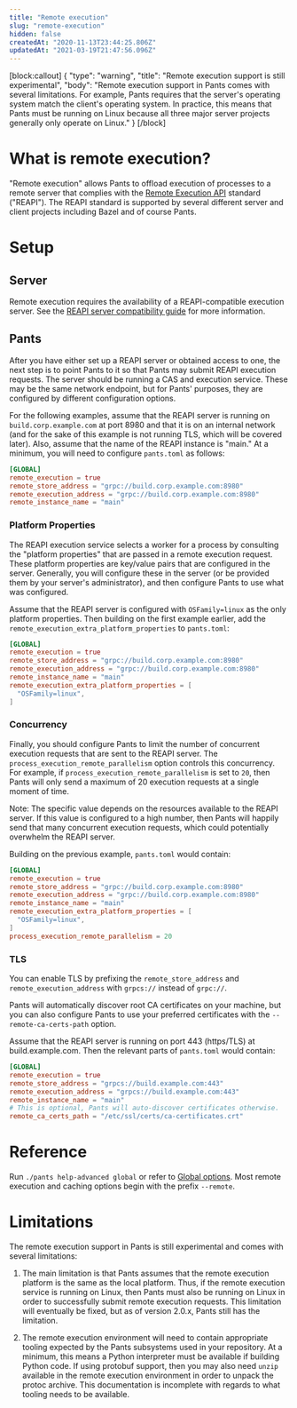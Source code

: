 ```yaml
---
title: "Remote execution"
slug: "remote-execution"
hidden: false
createdAt: "2020-11-13T23:44:25.806Z"
updatedAt: "2021-03-19T21:47:56.096Z"
---
```

[block:callout]
{
  "type": "warning",
  "title": "Remote execution support is still experimental",
  "body": "Remote execution support in Pants comes with several limitations. For example, Pants requires that the server's operating system match the client's operating system. In practice, this means that Pants must be running on Linux because all three major server projects generally only operate on Linux."
}
[/block]
# What is remote execution?

"Remote execution" allows Pants to offload execution of processes to a remote server that complies with the [Remote Execution API](https://github.com/bazelbuild/remote-apis) standard ("REAPI"). The REAPI standard is supported by several different server and client projects including Bazel and of course Pants.

# Setup

## Server

Remote execution requires the availability of a REAPI-compatible execution server. See the [REAPI server compatibility guide](doc:remote-caching-execution#server-compatibility) for more information.

## Pants

After you have either set up a REAPI server or obtained access to one, the next step is to point Pants to it so that Pants may submit REAPI execution requests. The server should be running a CAS and execution service. These may be the same network endpoint, but for Pants' purposes, they are configured by different configuration options.

For the following examples, assume that the REAPI server is running on `build.corp.example.com` at port 8980 and that it is on an internal network (and for the sake of this example is not running TLS, which will be covered later). Also, assume that the name of the REAPI instance is "main." At a minimum, you will need to configure `pants.toml` as follows:

```toml
[GLOBAL]
remote_execution = true
remote_store_address = "grpc://build.corp.example.com:8980"
remote_execution_address = "grpc://build.corp.example.com:8980"
remote_instance_name = "main"
```

### Platform Properties

The REAPI execution service selects a worker for a process by consulting the "platform properties" that are passed in a remote execution request. These platform properties are key/value pairs that are configured in the server. Generally, you will configure these in the server (or be provided them by your server's administrator), and then configure Pants to use what was configured.

Assume that the REAPI server is configured with `OSFamily=linux` as the only platform properties. Then building on the first example earlier, add the `remote_execution_extra_platform_properties` to `pants.toml`:

```toml
[GLOBAL]
remote_execution = true
remote_store_address = "grpc://build.corp.example.com:8980"
remote_execution_address = "grpc://build.corp.example.com:8980"
remote_instance_name = "main"
remote_execution_extra_platform_properties = [
  "OSFamily=linux",
]
```

### Concurrency

Finally, you should configure Pants to limit the number of concurrent execution requests that are sent to the REAPI server. The `process_execution_remote_parallelism` option controls this concurrency. For example, if `process_execution_remote_parallelism` is set to `20`, then Pants will only send a maximum of 20 execution requests at a single moment of time.

Note: The specific value depends on the resources available to the REAPI server. If this value is configured to a high number, then Pants will happily send that many concurrent execution requests, which could potentially overwhelm the REAPI server.

Building on the previous example, `pants.toml` would contain:

```toml
[GLOBAL]
remote_execution = true
remote_store_address = "grpc://build.corp.example.com:8980"
remote_execution_address = "grpc://build.corp.example.com:8980"
remote_instance_name = "main"
remote_execution_extra_platform_properties = [
  "OSFamily=linux",
]
process_execution_remote_parallelism = 20
```

### TLS

You can enable TLS by prefixing the `remote_store_address` and `remote_execution_address` with `grpcs://` instead of `grpc://`.

Pants will automatically discover root CA certificates on your machine, but you can also configure Pants to use your preferred certificates with the `--remote-ca-certs-path` option.

Assume that the REAPI server is running on port 443 (https/TLS) at build.example.com. Then the relevant parts of `pants.toml` would contain:

```toml
[GLOBAL]
remote_execution = true
remote_store_address = "grpcs://build.example.com:443"
remote_execution_address = "grpcs://build.example.com:443"
remote_instance_name = "main"
# This is optional, Pants will auto-discover certificates otherwise.
remote_ca_certs_path = "/etc/ssl/certs/ca-certificates.crt"
```

# Reference

Run `./pants help-advanced global` or refer to [Global options](doc:reference-global). Most remote execution and caching options begin with the prefix `--remote`.

# Limitations

The remote execution support in Pants is still experimental and comes with several limitations:

1. The main limitation is that Pants assumes that the remote execution platform is the same as the local platform. Thus, if the remote execution service is running on Linux, then Pants must also be running on Linux in order to successfully submit remote execution requests. This limitation will eventually be fixed, but as of version 2.0.x, Pants still has the limitation.

2. The remote execution environment will need to contain appropriate tooling expected by the Pants subsystems used in your repository. At a minimum, this means a Python interpreter must be available if building Python code. If using protobuf support, then you may also need `unzip` available in the remote execution environment in order to unpack the protoc archive. This documentation is incomplete with regards to what tooling needs to be available.
